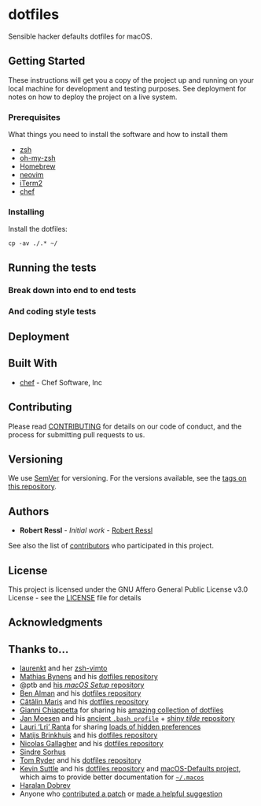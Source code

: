 # dotfiles

Sensible hacker defaults dotfiles for macOS.

## Getting Started

These instructions will get you a copy of the project up and running on your local machine for development and testing purposes. See deployment for notes on how to deploy the project on a live system.

### Prerequisites

What things you need to install the software and how to install them

* [zsh](http://www.zsh.org)
* [oh-my-zsh](https://github.com/robbyrussell/oh-my-zsh)
* [Homebrew](https://brew.sh)
* [neovim](https://neovim.io)
* [iTerm2](https://www.iterm2.com)
* [chef](https://www.chef.io)

### Installing

Install the dotfiles:

```
cp -av ./.* ~/
```

## Running the tests


### Break down into end to end tests


### And coding style tests

## Deployment

## Built With

* [chef](https://www.chef.io) - Chef Software, Inc

## Contributing

Please read [CONTRIBUTING](CONTRIBUTING.md) for details on our code of conduct, and the process for submitting pull requests to us.

## Versioning

We use [SemVer](http://semver.org/) for versioning. For the versions available, see the [tags on this repository](https://github.com/your/project/tags).

## Authors

* **Robert Ressl** - *Initial work* - [Robert Ressl](https://github.com/safematix)

See also the list of [contributors](https://github.com/safematix/dotfiles/contributors) who participated in this project.

## License

This project is licensed under the GNU Affero General Public License v3.0 License - see the [LICENSE](LICENSE) file for details

## Acknowledgments

## Thanks to…

* [laurenkt](https://github.com/laurenkt/) and her [zsh-vimto](https://github.com/laurenkt/zsh-vimto)
* [Mathias Bynens](https://github.com/mathiasbynens/) and his [dotfiles repository](https://github.com/mathiasbynens/dotfiles)
* @ptb and [his _macOS Setup_ repository](https://github.com/ptb/mac-setup)
* [Ben Alman](http://benalman.com/) and his [dotfiles repository](https://github.com/cowboy/dotfiles)
* [Cătălin Mariș](https://github.com/alrra) and his [dotfiles repository](https://github.com/alrra/dotfiles)
* [Gianni Chiappetta](https://butt.zone/) for sharing his [amazing collection of dotfiles](https://github.com/gf3/dotfiles)
* [Jan Moesen](http://jan.moesen.nu/) and his [ancient `.bash_profile`](https://gist.github.com/1156154) + [shiny _tilde_ repository](https://github.com/janmoesen/tilde)
* [Lauri ‘Lri’ Ranta](http://lri.me/) for sharing [loads of hidden preferences](http://osxnotes.net/defaults.html)
* [Matijs Brinkhuis](https://matijs.brinkhu.is/) and his [dotfiles repository](https://github.com/matijs/dotfiles)
* [Nicolas Gallagher](http://nicolasgallagher.com/) and his [dotfiles repository](https://github.com/necolas/dotfiles)
* [Sindre Sorhus](https://sindresorhus.com/)
* [Tom Ryder](https://sanctum.geek.nz/) and his [dotfiles repository](https://sanctum.geek.nz/cgit/dotfiles.git/about)
* [Kevin Suttle](http://kevinsuttle.com/) and his [dotfiles repository](https://github.com/kevinSuttle/dotfiles) and [macOS-Defaults project](https://github.com/kevinSuttle/macOS-Defaults), which aims to provide better documentation for [`~/.macos`](https://mths.be/macos)
* [Haralan Dobrev](https://hkdobrev.com/)
* Anyone who [contributed a patch](https://github.com/mathiasbynens/dotfiles/contributors) or [made a helpful suggestion](https://github.com/mathiasbynens/dotfiles/issues)
